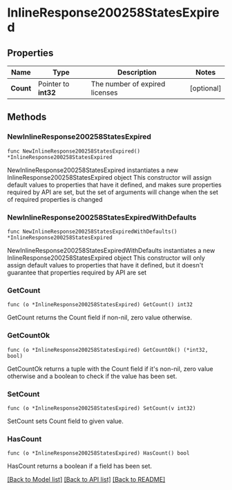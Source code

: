 # InlineResponse200258StatesExpired

## Properties

Name | Type | Description | Notes
------------ | ------------- | ------------- | -------------
**Count** | Pointer to **int32** | The number of expired licenses | [optional] 

## Methods

### NewInlineResponse200258StatesExpired

`func NewInlineResponse200258StatesExpired() *InlineResponse200258StatesExpired`

NewInlineResponse200258StatesExpired instantiates a new InlineResponse200258StatesExpired object
This constructor will assign default values to properties that have it defined,
and makes sure properties required by API are set, but the set of arguments
will change when the set of required properties is changed

### NewInlineResponse200258StatesExpiredWithDefaults

`func NewInlineResponse200258StatesExpiredWithDefaults() *InlineResponse200258StatesExpired`

NewInlineResponse200258StatesExpiredWithDefaults instantiates a new InlineResponse200258StatesExpired object
This constructor will only assign default values to properties that have it defined,
but it doesn't guarantee that properties required by API are set

### GetCount

`func (o *InlineResponse200258StatesExpired) GetCount() int32`

GetCount returns the Count field if non-nil, zero value otherwise.

### GetCountOk

`func (o *InlineResponse200258StatesExpired) GetCountOk() (*int32, bool)`

GetCountOk returns a tuple with the Count field if it's non-nil, zero value otherwise
and a boolean to check if the value has been set.

### SetCount

`func (o *InlineResponse200258StatesExpired) SetCount(v int32)`

SetCount sets Count field to given value.

### HasCount

`func (o *InlineResponse200258StatesExpired) HasCount() bool`

HasCount returns a boolean if a field has been set.


[[Back to Model list]](../README.md#documentation-for-models) [[Back to API list]](../README.md#documentation-for-api-endpoints) [[Back to README]](../README.md)


